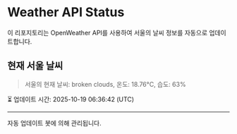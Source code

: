 
# Weather API Status

이 리포지토리는 OpenWeather API를 사용하여 서울의 날씨 정보를 자동으로 업데이트합니다.

## 현재 서울 날씨
> 서울의 현재 날씨: broken clouds, 온도: 18.76°C, 습도: 63%

⏳ 업데이트 시간: 2025-10-19 06:36:42 (UTC)

---
자동 업데이트 봇에 의해 관리됩니다.
